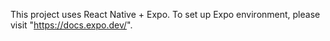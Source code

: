 This project uses React Native + Expo. To set up Expo environment, please visit "https://docs.expo.dev/".
